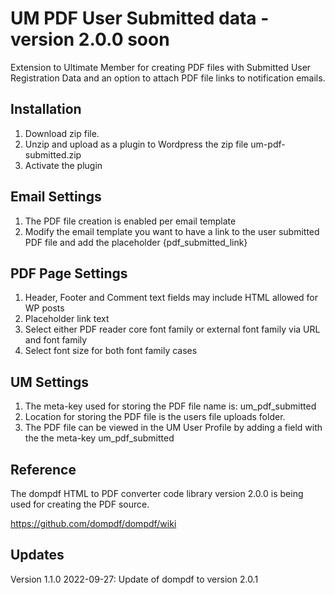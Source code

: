 # UM PDF User Submitted data - version 2.0.0 soon
Extension to Ultimate Member for creating PDF files with Submitted User Registration Data and an option to attach PDF file links to notification emails.

## Installation

1. Download zip file. 
2. Unzip and upload as a plugin to Wordpress the zip file um-pdf-submitted.zip
3. Activate the plugin

## Email Settings

1. The PDF file creation is enabled per email template
2. Modify the email template you want to have a link to the user submitted PDF file and add the placeholder {pdf_submitted_link}

## PDF Page Settings

1. Header, Footer and Comment text fields may include HTML allowed for WP posts
2. Placeholder link text
3. Select either PDF reader core font family or external font family via URL and font family
4. Select font size for both font family cases

## UM Settings

1. The meta-key used for storing the PDF file name is: um_pdf_submitted
2. Location for storing the PDF file is the users file uploads folder.
3. The PDF file can be viewed in the UM User Profile by adding a field with the the meta-key um_pdf_submitted

## Reference

The dompdf HTML to PDF converter code library version 2.0.0 is being used for creating the PDF source.

https://github.com/dompdf/dompdf/wiki

## Updates

Version 1.1.0 2022-09-27: Update of dompdf to version 2.0.1

